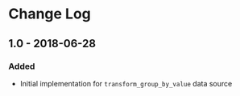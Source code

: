# Change Log

## 1.0 - 2018-06-28

### Added

- Initial implementation for `transform_group_by_value` data source
